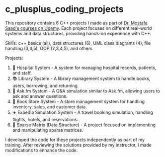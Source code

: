 # c_plusplus_coding_projects
This repository contains 6 C++ projects I made as part of [Dr. Mostafa Saad's courses on Udemy](https://www.udemy.com/user/mostafasaadibrahim/?srsltid=AfmBOopw8UQMubGLseN1a0z8ZAsENWNGxLL28OAjgZ8lwXhUne5uC4JY). Each project focuses on different real-world systems and data structures, providing hands-on experience with C++.

Skills:
c++ basics (all), data structures (6), UML class diagrams (4), file handling (3,4,5), OOP (2,3,4,5), and others

Projects:
1. 🏥 Hospital System - A system for managing hospital records, patients, and staff.
2. 📚 Library System - A library management system to handle books, users, borrowing, and returning.
3. 💬 Ask.fm System - A Q&A simulation similar to Ask.fm, allowing users to ask and answer questions.
4. 📖 Book Store System - A store management system for handling inventory, sales, and customer data.
5. ✈️ Expedia Simulation System - A travel booking simulation, handling flights, hotels, and reservations.
6. 🧮 Sparse Matrix (Data Structure) - A project focused on implementing and manipulating sparse matrices.

I developed the code for these projects independently as part of my training. After reviewing the solutions provided by my instructor, I made modifications to enhance the code.
